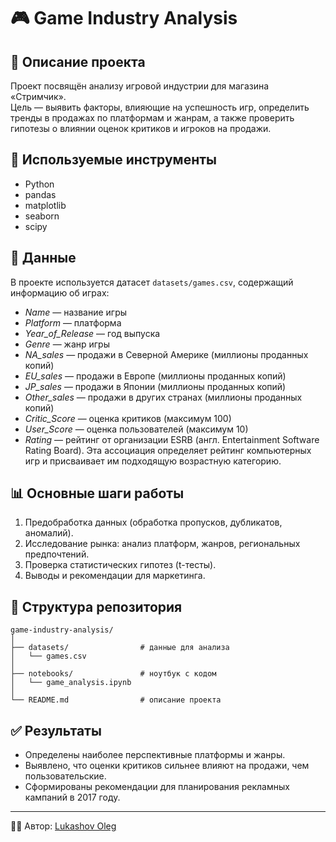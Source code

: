 # 🎮 Game Industry Analysis

## 📌 Описание проекта
Проект посвящён анализу игровой индустрии для магазина «Стримчик».  
Цель — выявить факторы, влияющие на успешность игр, определить тренды в продажах по платформам и жанрам, а также проверить гипотезы о влиянии оценок критиков и игроков на продажи.

## 🔧 Используемые инструменты
- Python
- pandas
- matplotlib
- seaborn
- scipy

## 📂 Данные
В проекте используется датасет `datasets/games.csv`, содержащий информацию об играх:
- *Name* — название игры
- *Platform* — платформа
- *Year_of_Release* — год выпуска
- *Genre* — жанр игры
- *NA_sales* — продажи в Северной Америке (миллионы проданных копий)
- *EU_sales* — продажи в Европе (миллионы проданных копий)
- *JP_sales* — продажи в Японии (миллионы проданных копий)
- *Other_sales* — продажи в других странах (миллионы проданных копий)
- *Critic_Score* — оценка критиков (максимум 100)
- *User_Score* — оценка пользователей (максимум 10)
- *Rating* — рейтинг от организации ESRB (англ. Entertainment Software Rating Board). Эта ассоциация определяет рейтинг компьютерных игр и присваивает им подходящую возрастную категорию.

## 📊 Основные шаги работы
1. Предобработка данных (обработка пропусков, дубликатов, аномалий).
2. Исследование рынка: анализ платформ, жанров, региональных предпочтений.
4. Проверка статистических гипотез (t-тесты).
5. Выводы и рекомендации для маркетинга.

## 📂 Структура репозитория
```
game-industry-analysis/
│
├── datasets/                # данные для анализа
│   └── games.csv
│
├── notebooks/               # ноутбук с кодом
│   └── game_analysis.ipynb
│
└── README.md                # описание проекта
```

## ✅ Результаты
- Определены наиболее перспективные платформы и жанры.
- Выявлено, что оценки критиков сильнее влияют на продажи, чем пользовательские.
- Сформированы рекомендации для планирования рекламных кампаний в 2017 году.

---

👨‍💻 Автор: [Lukashov Oleg](https://github.com/lukashovoe)
